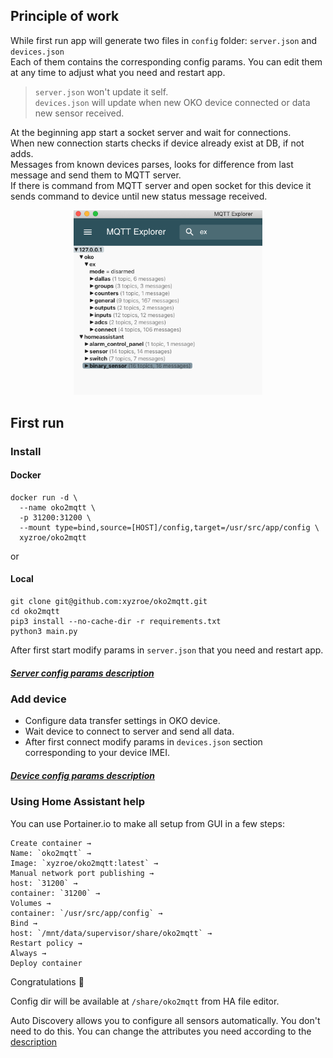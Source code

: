 ## Principle of work
While first run app will generate two files in `config` folder: `server.json` and `devices.json`  
Each of them contains the corresponding config params. You can edit them at any time to adjust what you need and restart app.  
>`server.json` won't update it self.  
`devices.json` will update when new OKO device connected or data new sensor received.  

At the beginning app start a socket server and wait for connections.  
When new connection starts checks if device already exist at DB, if not adds.   
Messages from known devices parses, looks for difference from last message and send them to MQTT server.  
If there is command from MQTT server and open socket for this device it sends command to device until new status message received.  

<div align="center">
<img src="https://github.com/xyzroe/oko2mqtt/blob/master/doc/img/mqtt_oko.png?raw=true" width="60%">  
</div>

## First run
### Install
#### Docker
```
docker run -d \
  --name oko2mqtt \
  -p 31200:31200 \
  --mount type=bind,source=[HOST]/config,target=/usr/src/app/config \
  xyzroe/oko2mqtt
```
or
#### Local
```
git clone git@github.com:xyzroe/oko2mqtt.git
cd oko2mqtt
pip3 install --no-cache-dir -r requirements.txt
python3 main.py
```
After first start modify params in `server.json` that you need and restart app.

##### [Server config params description](https://github.com/xyzroe/oko2mqtt/blob/master/doc/SERVER.md)  

### Add device
  * Configure data transfer settings in OKO device.
  * Wait device to connect to server and send all data.
  * After first connect modify params in `devices.json` section corresponding to your device IMEI.

##### [Device config params description](https://github.com/xyzroe/oko2mqtt/blob/master/doc/DEVICES.md)

### Using Home Assistant help
You can use Portainer.io to make all setup from GUI in a few steps:

    Create container →   
    Name: `oko2mqtt` →  
    Image: `xyzroe/oko2mqtt:latest` →   
    Manual network port publishing →  
    host: `31200` →  
    container: `31200` →  
    Volumes →   
    container: `/usr/src/app/config` →   
    Bind →   
    host: `/mnt/data/supervisor/share/oko2mqtt` →    
    Restart policy →
    Always →
    Deploy container

Congratulations 🎉

Config dir will be available at `/share/oko2mqtt` from HA file editor.

Auto Discovery allows you to configure all sensors automatically.
You don't need to do this.
You can change the attributes you need according to the [description](https://github.com/xyzroe/oko2mqtt/blob/master/doc/DEVICES.md#auto-discovery-config-params-description)
